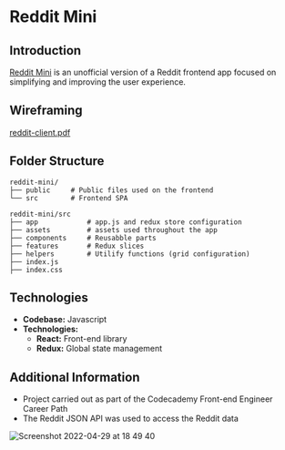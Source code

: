 # Reddit Mini


## Introduction

[Reddit Mini](https://harmonious-gnome-b9fffe.netlify.app/) is an unofficial version of a Reddit frontend app focused on simplifying and improving the user experience.

## Wireframing

[reddit-client.pdf](https://github.com/fsmatos/reddit-client/files/8590399/reddit-client.pdf)

## Folder Structure
``` 
reddit-mini/
├── public     # Public files used on the frontend
└── src        # Frontend SPA

reddit-mini/src
├── app            # app.js and redux store configuration
├── assets         # assets used throughout the app
├── components     # Reusabble parts        
├── features       # Redux slices
├── helpers        # Utilify functions (grid configuration)
├── index.js
├── index.css
```

## Technologies
- **Codebase:** Javascript
- **Technologies:**
  - **React:** Front-end library
  - **Redux:** Global state management

## Additional Information
- Project carried out as part of the Codecademy Front-end Engineer Career Path
- The Reddit JSON API was used to access the Reddit data



![Screenshot 2022-04-29 at 18 49 40](https://user-images.githubusercontent.com/64935395/165997239-bc229598-15f4-42ae-8602-c90e7597f3ba.png)


